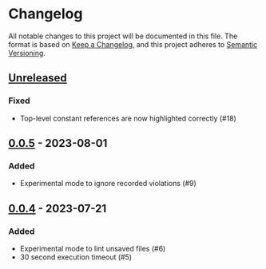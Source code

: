 # Changelog
All notable changes to this project will be documented in this file.
The format is based on [Keep a Changelog](https://keepachangelog.com/en/1.0.0/),
and this project adheres to [Semantic Versioning](https://semver.org/spec/v2.0.0.html).

## [Unreleased]

### Fixed
- Top-level constant references are now highlighted correctly (#18)

## [0.0.5] - 2023-08-01

### Added
- Experimental mode to ignore recorded violations (#9)

## [0.0.4] - 2023-07-21

### Added
- Experimental mode to lint unsaved files (#6)
- 30 second execution timeout (#5)

[Unreleased]: https://github.com/vinted/packwerk-intellij/compare/v0.0.5...HEAD
[0.0.5]: https://github.com/vinted/packwerk-intellij/compare/v0.0.4...v0.0.5
[0.0.4]: https://github.com/vinted/packwerk-intellij/commits/v0.0.4
